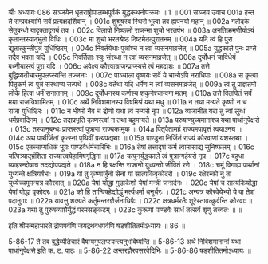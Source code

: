 श्रीः
अध्यायः 086
सञ्जयेन धृतराष्ट्रोपालम्भपूर्वकं युद्धकथनोपक्रमः ॥ 1 ॥
001	सञ्जय उवाच 
001a	हन्त ते सम्प्रवक्ष्यामि सर्वं प्रत्यक्षदर्शिवान् ।
001c	शुश्रूषस्व स्थिरो भूत्वा तव ह्यपनयो महान् ॥
002a	गतोदके सेतुबन्धो यादृक्तादृगयं तव ।
002c	विलापो निष्फलो राजन्मा शुचो भरतर्षभ ॥
003a	अनतिक्रमणीयोऽयं कृतान्तस्याद्भुतो विधिः ।
003c	मा शुचो भरतश्रेष्ठ दिष्टमेतत्पुरातनम् ॥
004a	यदि त्वं हि पुरा द्यूतात्कुन्तीपुत्रं युधिष्ठिरम् ।
004c	निवर्तयेथाः पुत्रांश्च न त्वां व्यसनमाव्रजेत् ॥
005a	युद्धकाले पुनः प्राप्ते तदैव भवता यदि ।
005c	निवर्तिताः स्युः संरब्धा न त्वां व्यसनमाव्रजेत् ॥
006a	दुर्योधनं चाविधेयं बध्नीयास्त्वं पुरा यदि ।
006c	अवेक्ष्य कौरवान्राजन्प्राप्स्यसे त्वं महद्यशः ॥
007a	तत्ते बुद्धिव्यतीचारमुपलप्स्यन्ति तज्जनाः ।
007c	पाञ्चाला वृष्णयः सर्वे ये चान्येऽपि नराधिपाः ॥
008a	स कृत्वा पितृकर्म त्वं पुत्रं संस्थाप्य सत्पथे ।
008c	वर्तेथा यदि धर्मेण न त्वां व्यसनमाव्रजेत् ॥
009a	त्वं तु प्राज्ञतमो लोके हित्वा धर्मं सनातनम् ।
009c	दुर्योधनस्य कर्णस्य शकुनेश्चान्वगा मतम् ॥
010a	तत्ते विलपितं सर्वं मया राजन्निशामितम् ।
010c	अर्थे निविशमानस्य विषमिश्रं यथा मधु ॥
011a	न तथा मन्यते कृष्णो न च राजा युधिष्ठिरः ।
011c	न भीष्मो नैव च द्रोणो यथा त्वं मन्यसे नृप ॥
012a	व्यजानीत यदा तु त्वां लुब्धं धर्मप्रवादिनम् ।
012c	तदाप्रभृति कृष्णस्त्वां न तथा बहुमन्यते ॥
013a	परुषाण्युच्यमानांश्च यथा पार्थानुपेक्षसे ।
013c	तस्यानुबन्धः प्राप्तस्त्वां पुत्राणां राज्यकामुक ॥
014a	पितृपैतामहं राज्यमपावृत्तं त्वयाऽनघ ।
014c	अथ पार्थैर्जितां कृत्स्नां पृथिवीं प्रत्यपद्यथाः ॥
015a	पाण्डुना निर्जितं राज्यं कौरवाणां यशस्तथा ।
015c	एतच्चाप्यधिकं भूयः पाण्डवैर्धर्मचारिभिः ॥
016a	तेषां तत्तादृशं कर्म त्वामासाद्य सुनिष्फलम् ।
016c	यत्पित्र्याद्भ्रंशिता राज्यात्त्वयेहामिषगृद्धिना ॥
017a	यत्पुनर्युद्धकाले त्वं पुत्रान्गर्हयसे नृप ।
017c	बहुधा व्याहरन्दोषान्न तदद्योपपद्यते ॥
018a	न हि रक्षन्ति राजानो युध्यन्तो जीवितं रणे ।
018c	चमूं विगाह्य पार्थानां युध्यन्ते क्षत्रियर्षभाः ॥
019a	यां तु कृष्णार्जुनौ सेनां यां सात्यकिवृकोदरौ ।
019c	रक्षेरन्को नु तां युध्येच्चमूमन्यत्र कौरवात् ॥
020a	येषां योद्धा गुडाकेशो येषां मन्त्री जनार्दनः ।
020c	येषां च सात्यकिर्योद्धा येषां योद्धा वृकोदरः ॥
021a	को हि तान्विषहेद्योद्धुं मर्त्यधर्मा धनुर्धरः ।
021c	अन्यत्र कौरवेयेभ्यो ये वा तेषां पदानुगाः ॥
022a	यावत्तु शक्यते कर्तुमन्तरज्ञैर्जनाधिपैः ।
022c	क्षत्रधर्मरतैः शूरैस्तावत्कुर्वन्ति कौरवाः ॥
023a	यथा तु पुरुषव्याघ्रैर्युद्धं परमसङ्कटम् ।
023c	कुरूणां पाण्डवैः सार्धं तत्सर्वं शृणु तत्त्वतः ॥ ॥

इति श्रीमन्महाभारते द्रोणपर्वणि जयद्रथवधपर्वणि षडशीतितमोऽध्यायः ॥ 86 ॥

5-86-17 ते तव बुद्धेर्व्यतिचारं वैषम्यमुपलप्स्यन्त्यनुभविष्यन्ति ॥ 5-86-13 अर्थे निविशमानानां यथा पार्थानुपेक्षसे इति क. ट. पाठः ॥ 5-86-22 अन्तरज्ञैरवसरवेदिभिः ॥ 5-86-86 षडशीतितमोऽध्यायः ॥
